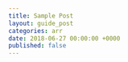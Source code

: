 ```yaml
---
title: Sample Post
layout: guide_post
categories: arr
date: 2018-06-27 00:00:00 +0000
published: false
---
```

